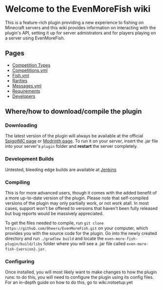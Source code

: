 # Welcome to the EvenMoreFish wiki

This is a feature-rich plugin providing a new experience to fishing on Minecraft servers and this wiki provides information on interacting with the plugin's API, setting it up for server admistrators and for players playing on a server using EvenMoreFish.

## Pages

* [Competition Types](https://github.com/Oheers/EvenMoreFish/wiki/Competition-Types)
* [Competitions.yml](https://github.com/Oheers/EvenMoreFish/wiki/competitions.yml)
* [Fish.yml](https://github.com/Oheers/EvenMoreFish/wiki/Fish.yml)
* [Rarities](https://github.com/Oheers/EvenMoreFish/wiki/Rarities.yml)
* [Messages.yml](https://github.com/Oheers/EvenMoreFish/wiki/Messages.yml)
* [Requirements](https://github.com/Oheers/EvenMoreFish/wiki/Requirements)
* [Developers](https://github.com/Oheers/EvenMoreFish/wiki/Developers)

## Where/how to download/compile the plugin

### Downloading

The latest version of the plugin will always be available at the official [SpigotMC page](https://www.spigotmc.org/resources/evenmorefish-%E2%96%AA-extensive-fishing-plugin-%E2%96%AA.91310/updates) or [Modrinth page](https://modrinth.com/plugin/evenmorefish). To run it on your server, insert the .jar file into your server's `plugin` folder and **restart** the server completely.

### Development Builds
Untested, bleeding edge builds are available at [Jenkins](https://ci.codemc.io/job/Oheers/job/EvenMoreFish/)

### Compiling

This is for more advanced users, though it comes with the added benefit of a more up-to-date version of the plugin. Please note that self-compiled versions of the plugin may only partially work, or not work atall. In most cases, support won't be offered to versions that haven't been fully released but bug reports would be massively appreciated.

To get the files needed to compile, run `git clone https://github.com/Oheers/EvenMoreFish.git` on your computer, which provides you with the source code for the plugin. Go into the newly created directory and run `./gradlew build` and locate the `even-more-fish-plugin/build/libs` folder where you will see a .jar file called `even-more-fish-{version}.jar`.

### Configuring
Once installed, you will most likely want to make changes to how the plugin runs: to do this, you will need to configure the plugin using its config files. For an in-depth guide on how to do this, go to wiki.notsetup.yet